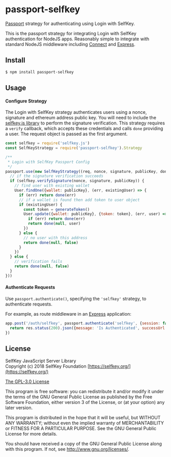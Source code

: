 # passport-selfkey

[Passport](http://passportjs.org/) strategy for authenticating using Login with SelfKey.

This is the passport strategy for integrating Login with SelfKey authentication for NodeJS apps.  Reasonably simple to integrate with standard NodeJS middleware including [Connect](http://www.senchalabs.org/connect/) and [Express](http://expressjs.com/).

## Install

```bash
$ npm install passport-selfkey
```

## Usage

#### Configure Strategy

The Login with SelfKey strategy authenticates users using a nonce, signature and ethereum address public key.  You will need to include the [selfkey.js library](https://github.com/SelfKeyFoundation/selfkey.js) to perform the signature verification.  This strategy requires a `verify` callback, which accepts these credentials and calls `done` providing a user.  The request object is passed as the first argument. 

```js
const selfkey = require('selfkey.js')
const SelfKeyStrategy = require('passport-selfkey').Strategy

/**
 * Login with SelfKey Passport Config
 */
passport.use(new SelfKeyStrategy((req, nonce, signature, publicKey, done) => {
  // if the signature verification succeeds
  if (selfkey.verifySignature(nonce, signature, publicKey)) {
    // find user with existing wallet
    User.findOne({wallet: publicKey}, (err, existingUser) => {
      if (err) return done(err) 
      // if a wallet is found then add token to user object
      if (existingUser) {
        const token = generateToken()
        User.update({wallet: publicKey}, {token: token}, (err, user) => {
          if (err) return done(err)
          return done(null, user)
        })
      } else {
        // no user with this address
        return done(null, false)
      }
    })
  } else {
    // verification fails
    return done(null, false)
  }
}))
```

#### Authenticate Requests

Use `passport.authenticate()`, specifying the `'selfkey'` strategy, to authenticate requests.

For example, as route middleware in an [Express](http://expressjs.com/) application:

```js
app.post('/auth/selfkey', passport.authenticate('selfkey', {session: false}), (req, res) => {
  return res.status(200).json({message: 'Is Authenticated', successUrl: 'https://example.com/success.html'})
})
```

## License
SelfKey JavaScript Server Library    
Copyright (c) 2018 SelfKey Foundation [https://selfkey.org/](https://selfkey.org/)

[The GPL-3.0 License](http://opensource.org/licenses/GPL-3.0)

This program is free software: you can redistribute it and/or modify
it under the terms of the GNU General Public License as published by
the Free Software Foundation, either version 3 of the License, or
(at your option) any later version.

This program is distributed in the hope that it will be useful,
but WITHOUT ANY WARRANTY; without even the implied warranty of
MERCHANTABILITY or FITNESS FOR A PARTICULAR PURPOSE.  See the
GNU General Public License for more details.

You should have received a copy of the GNU General Public License
along with this program.  If not, see <http://www.gnu.org/licenses/>.
